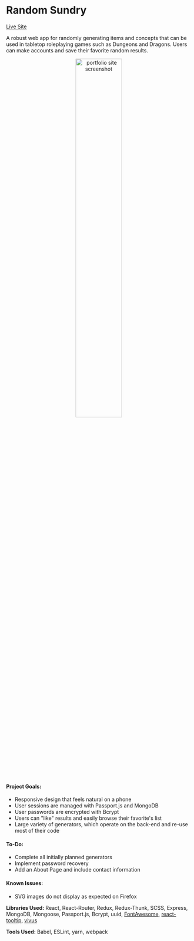 
# Random Sundry
[Live Site](https://random-sundry.herokuapp.com/)

A robust web app for randomly generating items and concepts that can be used in tabletop roleplaying games such as Dungeons and Dragons. Users can make accounts and save their favorite random results.

<p align="center">
<img src="https://jessypeck.netlify.com/dist/images/portfolio.png" alt="portfolio site screenshot" width="50%"/>
</p>

#### Project Goals:
- Responsive design that feels natural on a phone
- User sessions are managed with Passport.js and MongoDB
- User passwords are encrypted with Bcrypt
- Users can "like" results and easily browse their favorite's list
- Large variety of generators, which operate on the back-end and re-use most of their code

#### To-Do:
- Complete all initially planned generators
- Implement password recovery
- Add an About Page and include contact information

#### Known Issues:
- SVG images do not display as expected on Firefox

__Libraries Used:__ React, React-Router, Redux, Redux-Thunk, SCSS, Express, MongoDB, Mongoose, Passport.js, Bcrypt, uuid, [FontAwesome](https://fontawesome.com/), [react-tooltip](https://github.com/wwayne/react-tooltip), [vivus](https://maxwellito.github.io/vivus/)

__Tools Used:__ Babel, ESLint, yarn, webpack